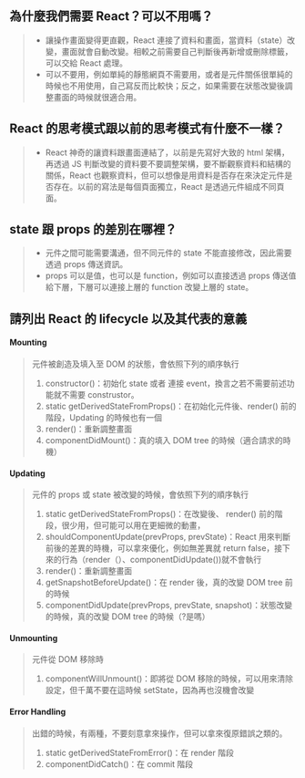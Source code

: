 ## 為什麼我們需要 React？可以不用嗎？
> - 讓操作畫面變得更直觀，React 連接了資料和畫面，當資料（state）改變，畫面就會自動改變。相較之前需要自己判斷後再新增或刪除標籤，可以交給 React 處理。 
> - 可以不要用，例如單純的靜態網頁不需要用，或者是元件關係很單純的時候也不用使用，自己寫反而比較快；反之，如果需要在狀態改變後調整畫面的時候就很適合用。

## React 的思考模式跟以前的思考模式有什麼不一樣？
> - React 神奇的讓資料跟畫面連結了，以前是先寫好大致的 html 架構，再透過 JS 判斷改變的資料要不要調整架構，要不斷觀察資料和結構的關係，React 也觀察資料，但可以想像是用資料是否存在來決定元件是否存在。以前的寫法是每個頁面獨立，React 是透過元件組成不同頁面。

## state 跟 props 的差別在哪裡？
> - 元件之間可能需要溝通，但不同元件的 state 不能直接修改，因此需要透過 props 傳送資訊。
> - props 可以是值，也可以是 function，例如可以直接透過 props 傳送值給下層，下層可以連接上層的 function 改變上層的 state。

## 請列出 React 的 lifecycle 以及其代表的意義
#### Mounting
> 元件被創造及填入至 DOM 的狀態，會依照下列的順序執行
> 1. constructor()：初始化 state 或者 連接 event，換言之若不需要前述功能就不需要 construstor。
> 2. static getDerivedStateFromProps()：在初始化元件後、render() 前的階段，Updating 的時候也有一個
> 3. render()：重新調整畫面
> 4. componentDidMount()：真的填入 DOM tree 的時候（適合請求的時機）
#### Updating
> 元件的 props 或 state 被改變的時候，會依照下列的順序執行
> 1. static getDerivedStateFromProps()：在改變後、 render() 前的階段，很少用，但可能可以用在更細微的動畫，
> 2. shouldComponentUpdate(prevProps, prevState)：React 用來判斷前後的差異的時機，可以拿來優化，例如無差異就 return false，接下來的行為（render（）、componentDidUpdate())就不會執行
> 3. render()：重新調整畫面
> 4. getSnapshotBeforeUpdate()：在 render 後，真的改變 DOM tree 前的時候
> 5. componentDidUpdate(prevProps, prevState, snapshot)：狀態改變的時候，真的改變 DOM tree 的時候（?是嗎）
#### Unmounting
> 元件從 DOM 移除時
> 1. componentWillUnmount()：即將從 DOM 移除的時候，可以用來清除設定，但千萬不要在這時候 setState，因為再也沒機會改變
#### Error Handling
> 出錯的時候，有兩種，不要刻意拿來操作，但可以拿來復原錯誤之類的。
> 1. static getDerivedStateFromError()：在 render 階段
> 2. componentDidCatch()：在 commit 階段
